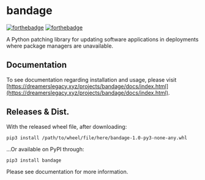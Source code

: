 # bandage
[![forthebadge](https://forthebadge.com/images/badges/contains-technical-debt.svg)](https://forthebadge.com) [![forthebadge](https://forthebadge.com/images/badges/made-with-python.svg)](https://forthebadge.com)

A Python patching library for updating software applications in deployments where package managers are unavailable.

## Documentation
To see documentation regarding installation and usage, please visit [https://dreamerslegacy.xyz/projects/bandage/docs/index.html](https://dreamerslegacy.xyz/projects/bandage/docs/index.html).

## Releases & Dist.
With the released wheel file, after downloading:
```commandline
pip3 install /path/to/wheel/file/here/bandage-1.0-py3-none-any.whl
```
...Or available on PyPI through:
```commandline
pip3 install bandage
```
Please see documentation for more information.
